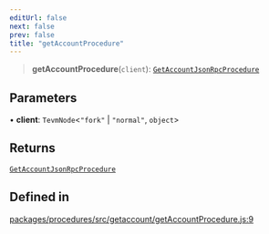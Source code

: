 ```yaml
---
editUrl: false
next: false
prev: false
title: "getAccountProcedure"
---
```


> **getAccountProcedure**(`client`): [`GetAccountJsonRpcProcedure`](/reference/tevm/procedures/type-aliases/getaccountjsonrpcprocedure/)

## Parameters

• **client**: `TevmNode`\<`"fork"` \| `"normal"`, `object`\>

## Returns

[`GetAccountJsonRpcProcedure`](/reference/tevm/procedures/type-aliases/getaccountjsonrpcprocedure/)

## Defined in

[packages/procedures/src/getaccount/getAccountProcedure.js:9](https://github.com/qbzzt/tevm-monorepo/blob/main/packages/procedures/src/getaccount/getAccountProcedure.js#L9)
